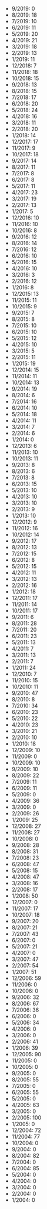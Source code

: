 *  9/2019: 0
*  8/2019: 18
*  7/2019: 10
*  6/2019: 11
*  5/2019: 20
*  4/2019: 21
*  3/2019: 18
*  2/2019: 13
*  1/2019: 11
*  12/2018: 7
*  11/2018: 18
*  10/2018: 15
*  9/2018: 13
*  8/2018: 15
*  7/2018: 17
*  6/2018: 20
*  5/2018: 24
*  4/2018: 16
*  3/2018: 11
*  2/2018: 20
*  1/2018: 14
*  12/2017: 17
*  11/2017: 9
*  10/2017: 18
*  9/2017: 14
*  8/2017: 11
*  7/2017: 8
*  6/2017: 8
*  5/2017: 11
*  4/2017: 23
*  3/2017: 19
*  2/2017: 13
*  1/2017: 5
*  12/2016: 10
*  11/2016: 10
*  10/2016: 8
*  9/2016: 12
*  8/2016: 14
*  7/2016: 12
*  6/2016: 10
*  5/2016: 15
*  4/2016: 10
*  3/2016: 3
*  2/2016: 12
*  1/2016: 8
*  12/2015: 13
*  11/2015: 11
*  10/2015: 9
*  9/2015: 7
*  8/2015: 8
*  7/2015: 10
*  6/2015: 10
*  5/2015: 12
*  4/2015: 10
*  3/2015: 5
*  2/2015: 11
*  1/2015: 19
*  12/2014: 15
*  11/2014: 11
*  10/2014: 13
*  9/2014: 19
*  8/2014: 6
*  7/2014: 16
*  6/2014: 10
*  5/2014: 18
*  4/2014: 11
*  3/2014: 7
*  2/2014: 6
*  1/2014: 0
*  12/2013: 6
*  11/2013: 10
*  10/2013: 11
*  9/2013: 8
*  8/2013: 6
*  7/2013: 8
*  6/2013: 15
*  5/2013: 10
*  4/2013: 10
*  3/2013: 10
*  2/2013: 9
*  1/2013: 10
*  12/2012: 9
*  11/2012: 16
*  10/2012: 14
*  9/2012: 17
*  8/2012: 13
*  7/2012: 15
*  6/2012: 8
*  5/2012: 15
*  4/2012: 11
*  3/2012: 13
*  2/2012: 16
*  1/2012: 18
*  12/2011: 17
*  11/2011: 14
*  10/2011: 17
*  9/2011: 6
*  8/2011: 28
*  7/2011: 20
*  6/2011: 23
*  5/2011: 13
*  4/2011: 7
*  3/2011: 13
*  2/2011: 7
*  1/2011: 24
*  12/2010: 7
*  11/2010: 15
*  10/2010: 11
*  9/2010: 47
*  8/2010: 8
*  7/2010: 34
*  6/2010: 23
*  5/2010: 22
*  4/2010: 23
*  3/2010: 21
*  2/2010: 10
*  1/2010: 18
*  12/2009: 10
*  11/2009: 0
*  10/2009: 10
*  9/2009: 10
*  8/2009: 22
*  7/2009: 11
*  6/2009: 11
*  5/2009: 0
*  4/2009: 36
*  3/2009: 0
*  2/2009: 26
*  1/2009: 25
*  12/2008: 27
*  11/2008: 27
*  10/2008: 0
*  9/2008: 28
*  8/2008: 31
*  7/2008: 23
*  6/2008: 47
*  5/2008: 15
*  4/2008: 47
*  3/2008: 16
*  2/2008: 17
*  1/2008: 50
*  12/2007: 0
*  11/2007: 17
*  10/2007: 18
*  9/2007: 20
*  8/2007: 21
*  7/2007: 43
*  6/2007: 0
*  5/2007: 21
*  4/2007: 0
*  3/2007: 47
*  2/2007: 54
*  1/2007: 51
*  12/2006: 59
*  11/2006: 0
*  10/2006: 0
*  9/2006: 32
*  8/2006: 67
*  7/2006: 36
*  6/2006: 0
*  5/2006: 34
*  4/2006: 0
*  3/2006: 0
*  2/2006: 41
*  1/2006: 39
*  12/2005: 90
*  11/2005: 0
*  10/2005: 0
*  9/2005: 0
*  8/2005: 55
*  7/2005: 0
*  6/2005: 55
*  5/2005: 0
*  4/2005: 63
*  3/2005: 0
*  2/2005: 100
*  1/2005: 0
*  12/2004: 72
*  11/2004: 77
*  10/2004: 0
*  9/2004: 0
*  8/2004: 82
*  7/2004: 0
*  6/2004: 85
*  5/2004: 0
*  4/2004: 0
*  3/2004: 0
*  2/2004: 0
*  1/2004: 0